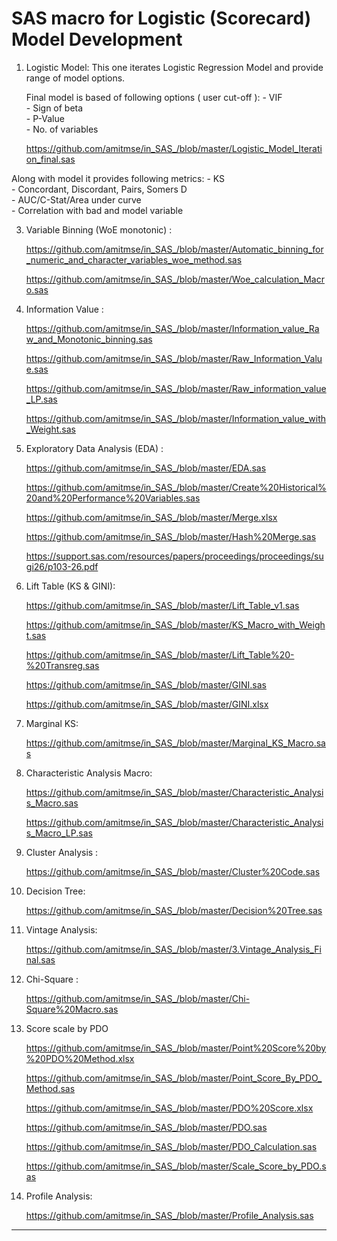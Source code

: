 # SAS macro for Logistic (Scorecard) Model Development

1. Logistic Model: This one iterates Logistic Regression Model and provide range of model options.

   Final model is based of following options ( user cut-off ):
	   - VIF			
	   - Sign of beta		
	   - P-Value		
	   - No. of variables
   
   https://github.com/amitmse/in_SAS_/blob/master/Logistic_Model_Iteration_final.sas

   


Along with model it provides following metrics: 
	- KS					   
	- Concordant, Discordant, Pairs, Somers D   
	- AUC/C-Stat/Area under curve		   
	- Correlation with bad and model variable  

   
3. Variable Binning (WoE monotonic) :

      https://github.com/amitmse/in_SAS_/blob/master/Automatic_binning_for_numeric_and_character_variables_woe_method.sas
   
      https://github.com/amitmse/in_SAS_/blob/master/Woe_calculation_Macro.sas
   
4. Information Value :    

      https://github.com/amitmse/in_SAS_/blob/master/Information_value_Raw_and_Monotonic_binning.sas
   
      https://github.com/amitmse/in_SAS_/blob/master/Raw_Information_Value.sas
   
      https://github.com/amitmse/in_SAS_/blob/master/Raw_information_value_LP.sas
   
      https://github.com/amitmse/in_SAS_/blob/master/Information_value_with_Weight.sas
      
6. Exploratory Data Analysis (EDA) : 
      
      https://github.com/amitmse/in_SAS_/blob/master/EDA.sas
   
      https://github.com/amitmse/in_SAS_/blob/master/Create%20Historical%20and%20Performance%20Variables.sas
   
      https://github.com/amitmse/in_SAS_/blob/master/Merge.xlsx
   
      https://github.com/amitmse/in_SAS_/blob/master/Hash%20Merge.sas
   
      https://support.sas.com/resources/papers/proceedings/proceedings/sugi26/p103-26.pdf

8. Lift Table (KS & GINI):

      https://github.com/amitmse/in_SAS_/blob/master/Lift_Table_v1.sas
   
      https://github.com/amitmse/in_SAS_/blob/master/KS_Macro_with_Weight.sas
   
      https://github.com/amitmse/in_SAS_/blob/master/Lift_Table%20-%20Transreg.sas
   
      https://github.com/amitmse/in_SAS_/blob/master/GINI.sas
   
      https://github.com/amitmse/in_SAS_/blob/master/GINI.xlsx

10. Marginal KS:

      https://github.com/amitmse/in_SAS_/blob/master/Marginal_KS_Macro.sas

11. Characteristic Analysis Macro:

      https://github.com/amitmse/in_SAS_/blob/master/Characteristic_Analysis_Macro.sas
    
      https://github.com/amitmse/in_SAS_/blob/master/Characteristic_Analysis_Macro_LP.sas

13. Cluster Analysis : 

      https://github.com/amitmse/in_SAS_/blob/master/Cluster%20Code.sas

14. Decision Tree:

      https://github.com/amitmse/in_SAS_/blob/master/Decision%20Tree.sas

15. Vintage Analysis:

      https://github.com/amitmse/in_SAS_/blob/master/3.Vintage_Analysis_Final.sas

16. Chi-Square :

      https://github.com/amitmse/in_SAS_/blob/master/Chi-Square%20Macro.sas

17. Score scale by PDO

      https://github.com/amitmse/in_SAS_/blob/master/Point%20Score%20by%20PDO%20Method.xlsx
    
      https://github.com/amitmse/in_SAS_/blob/master/Point_Score_By_PDO_Method.sas
    
      https://github.com/amitmse/in_SAS_/blob/master/PDO%20Score.xlsx
    
      https://github.com/amitmse/in_SAS_/blob/master/PDO.sas
    
      https://github.com/amitmse/in_SAS_/blob/master/PDO_Calculation.sas
    
      https://github.com/amitmse/in_SAS_/blob/master/Scale_Score_by_PDO.sas
      
19. Profile Analysis:

      https://github.com/amitmse/in_SAS_/blob/master/Profile_Analysis.sas

***************************************************************************************************************
